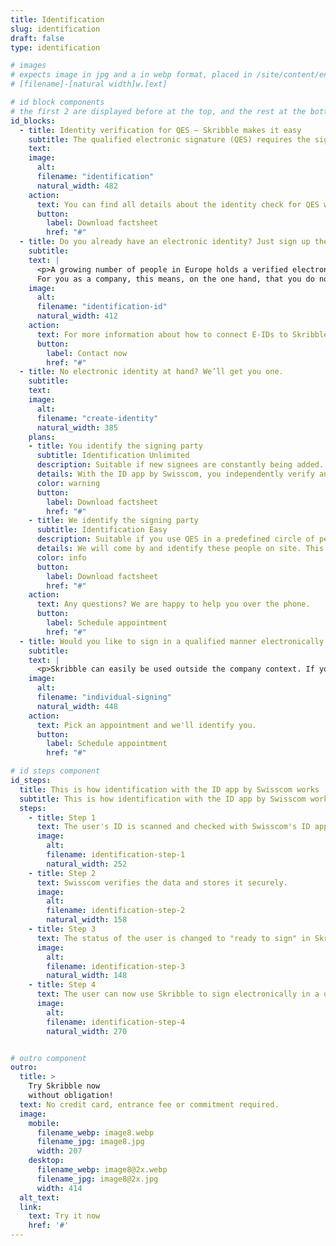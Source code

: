 ```yaml
---
title: Identification
slug: identification
draft: false
type: identification

# images
# expects image in jpg and a in webp format, placed in /site/content/english/image/
# [filename]-[natural width]w.[ext]

# id block components
# the first 2 are displayed before at the top, and the rest at the bottom of the page
id_blocks:
  - title: Identity verification for QES – Skribble makes it easy
    subtitle: The qualified electronic signature (QES) requires the signing party to verify his or her identity. Skribble offers suitable means of identification for every business context.
    text:
    image:
      alt:
      filename: "identification"
      natural_width: 482
    action:
      text: You can find all details about the identity check for QES with Skribble here in our factsheet.
      button:
        label: Download factsheet
        href: "#"
  - title: Do you already have an electronic identity? Just sign up then.
    subtitle:
    text: |
      <p>A growing number of people in Europe holds a verified electronic identity (E-ID). Skribble can be linked with all relevant E-IDs. Thus, millions of users can sign in a qualified manner without additional identity verification.
      For you as a company, this means, on the one hand, that you do not have to worry about the identification of these people. On the other hand, you are always on the safe side, no matter which E-ID prevails among your users.</p>
    image:
      alt:
      filename: "identification-id"
      natural_width: 412
    action:
      text: For more information about how to connect E-IDs to Skribble, please contact us.
      button:
        label: Contact now
        href: "#"
  - title: No electronic identity at hand? We’ll get you one.
    subtitle:
    text:
    image:
      alt:
      filename: "create-identity"
      natural_width: 385
    plans:
    - title: You identify the signing party
      subtitle: Identification Unlimited
      description: Suitable if new signees are constantly being added.
      details: With the ID app by Swisscom, you independently verify and record the identity data of the signing parties during personal contact. This allows you to enable people to sign in a qualified manner indefinitely and flexibly.
      color: warning
      button:
        label: Download factsheet
        href: "#"
    - title: We identify the signing party
      subtitle: Identification Easy
      description: Suitable if you use QES in a predefined circle of people.
      details: We will come by and identify these people on site. This way, you are quickly and easily ready to use QES and don't have to worry about identification.
      color: info
      button:
        label: Download factsheet
        href: "#"
    action:
      text: Any questions? We are happy to help you over the phone.
      button:
        label: Schedule appointment
        href: "#"
  - title: Would you like to sign in a qualified manner electronically as a private individual?
    subtitle:
    text: |
      <p>Skribble can easily be used outside the company context. If you have one of the E-IDs listed above, you can get started right away. If not, we will be happy to identify you at Bahnhofstrasse 3 in Zurich. It only takes a few minutes.</p>
    image:
      alt:
      filename: "individual-signing"
      natural_width: 448
    action:
      text: Pick an appointment and we'll identify you.
      button:
        label: Schedule appointment
        href: "#"

# id steps component
id_steps:
  title: This is how identification with the ID app by Swisscom works
  subtitle: This is how identification with the ID app by Swisscom works
  steps:
    - title: Step 1
      text: The user's ID is scanned and checked with Swisscom's ID app.
      image:
        alt:
        filename: identification-step-1
        natural_width: 252
    - title: Step 2
      text: Swisscom verifies the data and stores it securely.
      image:
        alt:
        filename: identification-step-2
        natural_width: 158
    - title: Step 3
      text: The status of the user is changed to "ready to sign" in Skribble's profile.
      image:
        alt:
        filename: identification-step-3
        natural_width: 148
    - title: Step 4
      text: The user can now use Skribble to sign electronically in a qualified manner.
      image:
        alt:
        filename: identification-step-4
        natural_width: 270


# outro component
outro:
  title: >
    Try Skribble now
    without obligation!
  text: No credit card, entrance fee or commitment required.
  image:
    mobile:
      filename_webp: image8.webp
      filename_jpg: image8.jpg
      width: 207
    desktop:
      filename_webp: image8@2x.webp
      filename_jpg: image8@2x.jpg
      width: 414
  alt_text:
  link:
    text: Try it now
    href: '#'
---
```

